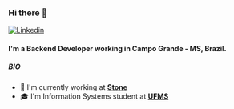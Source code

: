 ### Hi there 👋
[![Linkedin](https://img.shields.io/badge/-LinkedIn-blue?style=flat&logo=Linkedin&logoColor=white)](https://www.linkedin.com/in/vinicius-mamore-ab180b142/)

#### I'm a Backend Developer working in Campo Grande - MS, Brazil.

##### BIO

- 🏢 I'm currently working at [**Stone**](https://www.stone.com.br/)
- 🎓 I'm Information Systems student at [**UFMS**](https://www.facom.ufms.br/)
